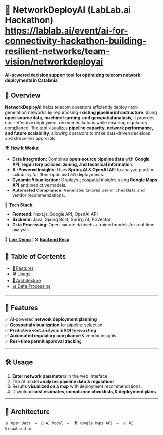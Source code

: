# 🚀 NetworkDeployAI (LabLab.ai Hackathon) https://lablab.ai/event/ai-for-connectivity-hackathon-building-resilient-networks/team-vision/networkdeployai

**AI-powered decision support tool for optimizing telecom network deployments in Catalonia**

## 📌 Overview

**NetworkDeployAI** helps telecom operators efficiently deploy next-generation networks by repurposing **existing pipeline infrastructure**. Using **open-source data, machine learning, and geospatial analysis**, it provides cost-effective deployment recommendations while ensuring regulatory compliance. The tool visualizes **pipeline capacity, network performance, and future scalability**, allowing operators to make data-driven decisions and streamline approvals.

🌍 **How It Works:**

- **Data Integration:** Combines **open-source pipeline data** with **Google API, regulatory policies, zoning, and technical information**.
- **AI-Powered Insights:** Uses **Spring AI & OpenAI API** to analyze pipeline suitability for fiber-optic and 5G deployments.
- **Dynamic Visualization:** Displays geospatial insights using **Google Maps API** and predictive models.
- **Automated Compliance:** Generates tailored permit checklists and vendor recommendations.

🎯 **Tech Stack:**

- **Frontend:** Next.js, Google API, OpenAI API
- **Backend:** Java, Spring Boot, Spring AI, PGVector
- **Data Processing:** Open-source datasets + trained models for real-time analysis

🔗 **[Live Demo](https://pipeline-deploy-ai.vercel.app/)** | 🛠 **[Backend Repo](https://github.com/fai7h01/NetworkDeployAI)**

## 📖 Table of Contents

- [🚀 Features](#-features)
- [🛠 Usage](#-usage)
- [📡 Architecture](#-architecture)
- [📊 Data Processing](#-data-processing)

---

## 🚀 Features

✅ AI-powered **network deployment planning**  
✅ **Geospatial visualization** for pipeline selection  
✅ **Predictive cost analysis & ROI forecasting**  
✅ **Automated regulatory compliance** & vendor insights  
✅ **Real-time permit approval tracking**

---

## 🛠 Usage

1. **Enter network parameters** in the web interface.
2. The AI model **analyzes pipeline data & regulations**.
3. Results **visualized on a map** with deployment recommendations.
4. Download **cost estimates, compliance checklists, & deployment plans**.

---

## 📡 Architecture

```plaintext
📊 Open Data  →  📡 AI Model  →  🌍 Google Maps API  →  📈 UI Visualization
```
